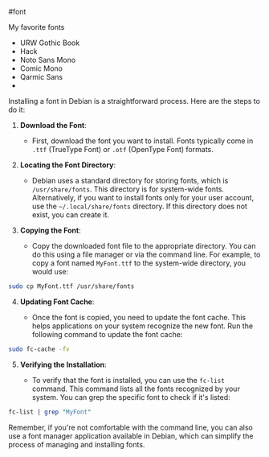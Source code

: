 #font

My favorite fonts
- URW Gothic Book
- Hack
- Noto Sans Mono
- Comic Mono
- Qarmic Sans
- 

Installing a font in Debian is a straightforward process. Here are the steps to do it:

1. **Download the Font**:
    
    - First, download the font you want to install. Fonts typically come in `.ttf` (TrueType Font) or `.otf` (OpenType Font) formats.
2. **Locating the Font Directory**:
    
    - Debian uses a standard directory for storing fonts, which is `/usr/share/fonts`. This directory is for system-wide fonts. Alternatively, if you want to install fonts only for your user account, use the `~/.local/share/fonts` directory. If this directory does not exist, you can create it.
3. **Copying the Font**:
    
    - Copy the downloaded font file to the appropriate directory. You can do this using a file manager or via the command line. For example, to copy a font named `MyFont.ttf` to the system-wide directory, you would use:
        
```bash
sudo cp MyFont.ttf /usr/share/fonts
```
        
4. **Updating Font Cache**:
    
    - Once the font is copied, you need to update the font cache. This helps applications on your system recognize the new font. Run the following command to update the font cache:
        
```bash
sudo fc-cache -fv
```
        
5. **Verifying the Installation**:
    
    - To verify that the font is installed, you can use the `fc-list` command. This command lists all the fonts recognized by your system. You can grep the specific font to check if it's listed:
        
```perl
fc-list | grep "MyFont"
```
        

Remember, if you're not comfortable with the command line, you can also use a font manager application available in Debian, which can simplify the process of managing and installing fonts.
